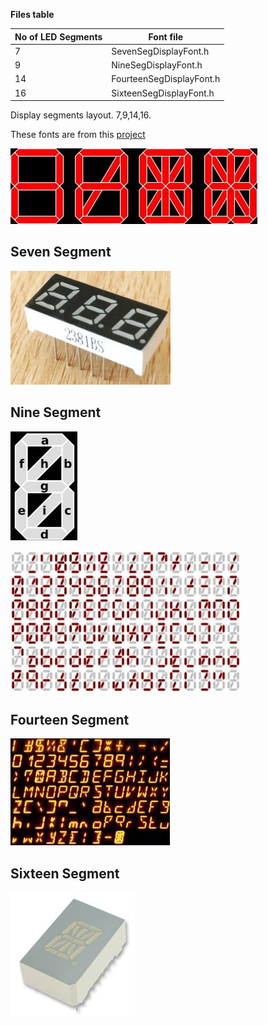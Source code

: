 

**Files table**

| No of LED Segments  |  Font file  |
| --- | --- |  
| 7 | SevenSegDisplayFont.h | 
| 9 | NineSegDisplayFont.h | 
| 14 | FourteenSegDisplayFont.h | 
| 16 |  SixteenSegDisplayFont.h | 

Display segments layout. 7,9,14,16.

These fonts are from this [project](https://github.com/gavinlyonsrepo/FourteenSegDisplay)

![ layout 2  ](https://github.com/gavinlyonsrepo/FourteenSegDisplay/blob/master/extra/image/allseg.jpg)


Seven Segment
--------------------

![ 7seg ](https://github.com/gavinlyonsrepo/FourteenSegDisplay/blob/master/extra/image/7seg2.jpg)

Nine Segment
--------------------------------------------

![ 9seg ](https://github.com/gavinlyonsrepo/FourteenSegDisplay/blob/master/extra/image/9seg.jpg)

![ 9seg2 ](https://github.com/gavinlyonsrepo/FourteenSegDisplay/blob/master/extra/image/9seg2.jpg)

Fourteen Segment
----------------------

![ font ](https://github.com/gavinlyonsrepo/FourteenSegDisplay/blob/master/extra/image/14seg5.jpg)


Sixteen Segment
------------------------------------


![ 16seg1 ](https://github.com/gavinlyonsrepo/FourteenSegDisplay/blob/master/extra/image/16seg1.jpg)
